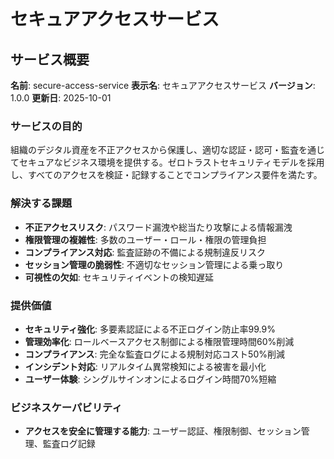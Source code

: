 # セキュアアクセスサービス

## サービス概要
**名前**: secure-access-service
**表示名**: セキュアアクセスサービス
**バージョン**: 1.0.0
**更新日**: 2025-10-01

### サービスの目的
組織のデジタル資産を不正アクセスから保護し、適切な認証・認可・監査を通じてセキュアなビジネス環境を提供する。ゼロトラストセキュリティモデルを採用し、すべてのアクセスを検証・記録することでコンプライアンス要件を満たす。

### 解決する課題
- **不正アクセスリスク**: パスワード漏洩や総当たり攻撃による情報漏洩
- **権限管理の複雑性**: 多数のユーザー・ロール・権限の管理負担
- **コンプライアンス対応**: 監査証跡の不備による規制違反リスク
- **セッション管理の脆弱性**: 不適切なセッション管理による乗っ取り
- **可視性の欠如**: セキュリティイベントの検知遅延

### 提供価値
- **セキュリティ強化**: 多要素認証による不正ログイン防止率99.9%
- **管理効率化**: ロールベースアクセス制御による権限管理時間60%削減
- **コンプライアンス**: 完全な監査ログによる規制対応コスト50%削減
- **インシデント対応**: リアルタイム異常検知による被害を最小化
- **ユーザー体験**: シングルサインオンによるログイン時間70%短縮

### ビジネスケーパビリティ
- **アクセスを安全に管理する能力**: ユーザー認証、権限制御、セッション管理、監査ログ記録
